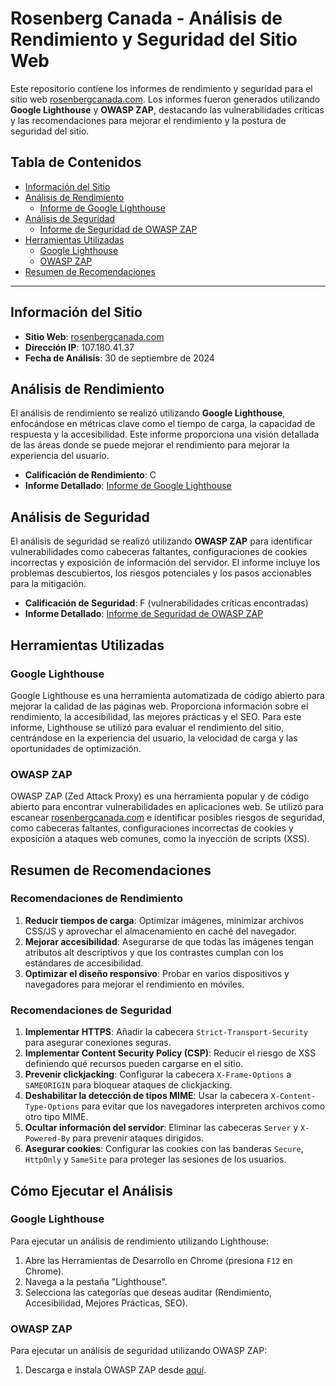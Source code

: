 # Rosenberg Canada - Análisis de Rendimiento y Seguridad del Sitio Web

Este repositorio contiene los informes de rendimiento y seguridad para el sitio web [rosenbergcanada.com](https://rosenbergcanada.com). Los informes fueron generados utilizando **Google Lighthouse** y **OWASP ZAP**, destacando las vulnerabilidades críticas y las recomendaciones para mejorar el rendimiento y la postura de seguridad del sitio.

## Tabla de Contenidos

- [Información del Sitio](#información-del-sitio)
- [Análisis de Rendimiento](#análisis-de-rendimiento)
  - [Informe de Google Lighthouse](performance-report/performance-lighthouse-report.md)
- [Análisis de Seguridad](#análisis-de-seguridad)
  - [Informe de Seguridad de OWASP ZAP](security-report/security-owasp-zap-report.md)
- [Herramientas Utilizadas](#herramientas-utilizadas)
  - [Google Lighthouse](#google-lighthouse)
  - [OWASP ZAP](#owasp-zap)
- [Resumen de Recomendaciones](#resumen-de-recomendaciones)

---

## Información del Sitio

- **Sitio Web**: [rosenbergcanada.com](https://rosenbergcanada.com)
- **Dirección IP**: 107.180.41.37
- **Fecha de Análisis**: 30 de septiembre de 2024

## Análisis de Rendimiento

El análisis de rendimiento se realizó utilizando **Google Lighthouse**, enfocándose en métricas clave como el tiempo de carga, la capacidad de respuesta y la accesibilidad. Este informe proporciona una visión detallada de las áreas donde se puede mejorar el rendimiento para mejorar la experiencia del usuario.

- **Calificación de Rendimiento**: C
- **Informe Detallado**: [Informe de Google Lighthouse](performance-report/performance-lighthouse-report.md)

## Análisis de Seguridad

El análisis de seguridad se realizó utilizando **OWASP ZAP** para identificar vulnerabilidades como cabeceras faltantes, configuraciones de cookies incorrectas y exposición de información del servidor. El informe incluye los problemas descubiertos, los riesgos potenciales y los pasos accionables para la mitigación.

- **Calificación de Seguridad**: F (vulnerabilidades críticas encontradas)
- **Informe Detallado**: [Informe de Seguridad de OWASP ZAP](security-report/security-owasp-report.md)

## Herramientas Utilizadas

### Google Lighthouse

Google Lighthouse es una herramienta automatizada de código abierto para mejorar la calidad de las páginas web. Proporciona información sobre el rendimiento, la accesibilidad, las mejores prácticas y el SEO. Para este informe, Lighthouse se utilizó para evaluar el rendimiento del sitio, centrándose en la experiencia del usuario, la velocidad de carga y las oportunidades de optimización.

### OWASP ZAP

OWASP ZAP (Zed Attack Proxy) es una herramienta popular y de código abierto para encontrar vulnerabilidades en aplicaciones web. Se utilizó para escanear [rosenbergcanada.com](https://rosenbergcanada.com) e identificar posibles riesgos de seguridad, como cabeceras faltantes, configuraciones incorrectas de cookies y exposición a ataques web comunes, como la inyección de scripts (XSS).

## Resumen de Recomendaciones

### Recomendaciones de Rendimiento
1. **Reducir tiempos de carga**: Optimizar imágenes, minimizar archivos CSS/JS y aprovechar el almacenamiento en caché del navegador.
2. **Mejorar accesibilidad**: Asegurarse de que todas las imágenes tengan atributos alt descriptivos y que los contrastes cumplan con los estándares de accesibilidad.
3. **Optimizar el diseño responsivo**: Probar en varios dispositivos y navegadores para mejorar el rendimiento en móviles.

### Recomendaciones de Seguridad
1. **Implementar HTTPS**: Añadir la cabecera `Strict-Transport-Security` para asegurar conexiones seguras.
2. **Implementar Content Security Policy (CSP)**: Reducir el riesgo de XSS definiendo qué recursos pueden cargarse en el sitio.
3. **Prevenir clickjacking**: Configurar la cabecera `X-Frame-Options` a `SAMEORIGIN` para bloquear ataques de clickjacking.
4. **Deshabilitar la detección de tipos MIME**: Usar la cabecera `X-Content-Type-Options` para evitar que los navegadores interpreten archivos como otro tipo MIME.
5. **Ocultar información del servidor**: Eliminar las cabeceras `Server` y `X-Powered-By` para prevenir ataques dirigidos.
6. **Asegurar cookies**: Configurar las cookies con las banderas `Secure`, `HttpOnly` y `SameSite` para proteger las sesiones de los usuarios.

## Cómo Ejecutar el Análisis

### Google Lighthouse
Para ejecutar un análisis de rendimiento utilizando Lighthouse:
1. Abre las Herramientas de Desarrollo en Chrome (presiona `F12` en Chrome).
2. Navega a la pestaña "Lighthouse".
3. Selecciona las categorías que deseas auditar (Rendimiento, Accesibilidad, Mejores Prácticas, SEO).


### OWASP ZAP
Para ejecutar un análisis de seguridad utilizando OWASP ZAP:
1. Descarga e instala OWASP ZAP desde [aquí](https://www.zaproxy.org/download/).


